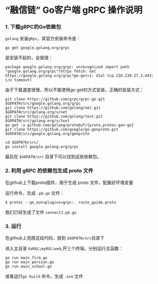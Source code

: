 # “融信链” Go客户端 gRPC 操作说明

### 1. 下载gRPC的Go依赖包

`golang` 安装`gRpc`，其官方安装命令是：

```
go get google.golang.org/grpc
```

是安装不起的，会报错：

```
package google.golang.org/grpc: unrecognized import path "google.golang.org/grpc"(https fetch: Get https://google.golang.org/grpc?go-get=1: dial tcp 216.239.37.1:443: i/o timeout)
```

由于下载速度很慢，所以不能使用go get的方式安装，正确的安装方式：

```
git clone https://github.com/grpc/grpc-go.git $GOPATH/src/google.golang.org/grpc
git clone https://github.com/golang/net.git $GOPATH/src/golang.org/x/net
git clone https://github.com/golang/text.git $GOPATH/src/golang.org/x/text
go get -u github.com/golang/protobuf/{proto,protoc-gen-go}
git clone https://github.com/google/go-genproto.git $GOPATH/src/google.golang.org/genproto

cd $GOPATH/src/
go install google.golang.org/grpc
```

最后在 `$GOPATH/src` 目录下可以找到这些依赖包。

### 2. 利用 gRPC 的依赖包生成 proto 文件

在github上下载proto插件，用于生成 proto 文件，配置好环境变量

运行命令，生成  `.pb.go` 文件：

```
$ protoc --go_out=plugins=grpc:. route_guide.proto
```

我们已经生成了文件 `connect1.pb.go`

### 3. 运行

在github上克隆这段代码，放到 `$GOPATH/src`目录下

进入主目录 `GoRXL\myRXL\web`,开三个终端，分别运行主函数：

```
go run main_firm.go
go run main_persion.go
go run main_school.go
```

或者运行`go build` 命令，生成 `.exe` 文件